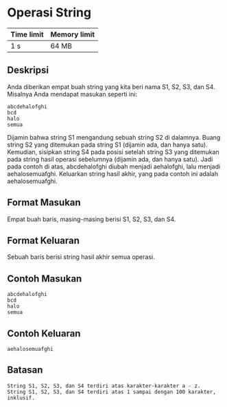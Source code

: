 # Operasi String

Time limit | Memory limit
---------- | ------------ 
1 s | 64 MB

## Deskripsi
Anda diberikan empat buah string yang kita beri nama S1, S2, S3, dan S4. Misalnya Anda mendapat masukan seperti ini:

    abcdehalofghi
    bcd
    halo
    semua

Dijamin bahwa string S1 mengandung sebuah string S2 di dalamnya. Buang string S2 yang ditemukan pada string S1 (dijamin ada, dan hanya satu). Kemudian, sisipkan string S4 pada posisi setelah string S3 yang ditemukan pada string hasil operasi sebelumnya (dijamin ada, dan hanya satu). Jadi pada contoh di atas, abcdehalofghi diubah menjadi aehalofghi, lalu menjadi aehalosemuafghi. Keluarkan string hasil akhir, yang pada contoh ini adalah aehalosemuafghi.

## Format Masukan
Empat buah baris, masing-masing berisi S1, S2, S3, dan S4.

## Format Keluaran
Sebuah baris berisi string hasil akhir semua operasi.

## Contoh Masukan
    abcdehalofghi
    bcd
    halo
    semua
## Contoh Keluaran
    aehalosemuafghi
## Batasan
    String S1, S2, S3, dan S4 terdiri atas karakter-karakter a - z.
    String S1, S2, S3, dan S4 terdiri atas 1 sampai dengan 100 karakter, inklusif.
